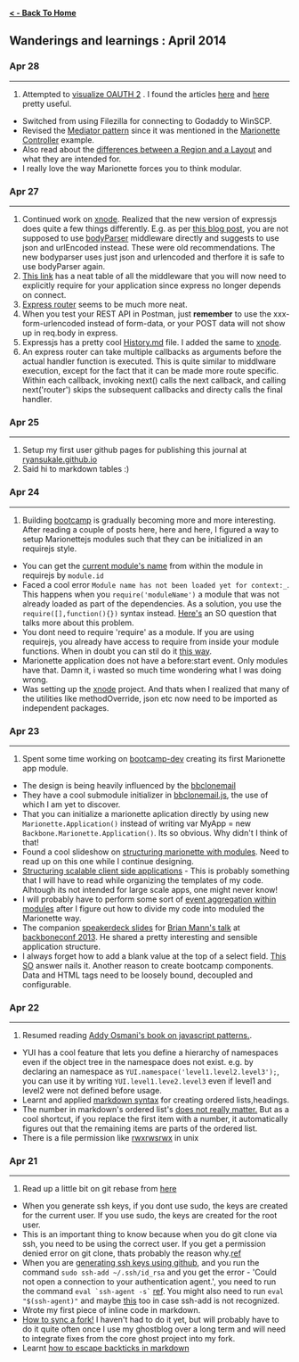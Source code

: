 **[ < - Back To Home](http://ryansukale.github.io)**

## Wanderings and learnings : April 2014

### Apr 28
----
1. Attempted to [visualize OAUTH 2](http://ryansukale.com/viz/oauth.svg) . I found the articles [here](http://hueniverse.com/oauth/guide/workflow/) and [here](http://goo.gl/3kDzeZ) pretty useful.
* Switched from using Filezilla for connecting to Godaddy to WinSCP.
* Revised the [Mediator pattern](http://addyosmani.com/resources/essentialjsdesignpatterns/book/#mediatorpatternjavascript) since it was mentioned in the [Marionette Controller](https://github.com/marionettejs/backbone.marionette/wiki/Using-a-controller-to-change-content-in-a-marionette.layout) example.
* Also read about the [differences between a Region and a Layout](https://github.com/marionettejs/backbone.marionette/wiki/The-relationship-between-regions-and-layouts) and what they are intended for.
* I really love the way Marionette forces you to think modular.


### Apr 27
----
1. Continued work on [xnode](https://github.com/ryansukale/xnode). Realized that the new version of expressjs does quite a few things differently. E.g. as per [this blog post](http://andrewkelley.me/post/do-not-use-bodyparser-with-express-js.html), you are not supposed to use [bodyParser](https://github.com/expressjs/body-parser) middleware directly and suggests to use json and urlEncoded instead. These were old recommendations. The new bodyparser uses just json and urlencoded and therfore it is safe to use bodyParser again.
2. [This link](http://scotch.io/bar-talk/expressjs-4-0-new-features-and-upgrading-from-3-0#removed-bundled-middleware) has a neat table of all the middleware that you will now need to explicitly require for your application since express no longer depends on connect.
3. [Express router](http://expressjs.com/4x/api.html#router) seems to be much more neat.
4. When you test your REST API in Postman, just **remember** to use the xxx-form-urlencoded instead of form-data, or your POST data will not show up in req.body in express.
5. Expressjs has a pretty cool [History.md](https://github.com/visionmedia/express/blob/master/History.md) file. I added the same to [xnode](https://github.com/ryansukale/xnode).
6. An express router can take multiple callbacks as arguments before the actual handler function is executed. This is quite similar to middlware execution, except for the fact that it can be made more route specific. Within each callback, invoking next() calls the next callback, and calling next('router') skips the subsequent callbacks and directy calls the final handler.

### Apr 25
----
1. Setup my first user github pages for publishing this journal at [ryansukale.github.io](http://ryansukale.github.io/)
2. Said hi to markdown tables :)

### Apr 24
----
1. Building [bootcamp](https://github.com/ryansukale/bootcamp) is gradually becoming more and more interesting. After reading a couple of posts here, here and here, I figured a way to setup Marionettejs modules such that they can be initialized in an requirejs style.
* You can get the [current module's name](https://github.com/jrburke/requirejs/issues/352) from within the module in requirejs by `module.id` 
* Faced a cool error `Module name has not been loaded yet for context:_`. This happens when you `require('moduleName')` a module that was not already loaded as part of the dependencies. As a solution, you use the `require([],function(){})` syntax instead. [Here's](http://stackoverflow.com/questions/21420449/requirejs-module-name-has-not-been-loaded-yet-for-context-but-only-for-some) an SO question that talks more about this problem.
* You dont need to require 'require' as a module. If you are using requirejs, you already have access to require from inside your module functions. When in doubt you can stil do it [this way](https://groups.google.com/d/msg/backbone-marionette/FCertEfVzxc/UClsKsSlb58J).
* Marionette application does not have a before:start event. Only modules have that. Damn it, i wasted so much time wondering what I was doing wrong.
* Was setting up the [xnode](https://github.com/ryansukale/xnode) project. And thats when I realized that many of the utilities like methodOverride, json etc now need to be imported as independent packages.

### Apr 23
----
1. Spent some time working on [bootcamp-dev](https://github.com/ryansukale/bootcamp/tree/dev) creating its first Marionette app module.
* The design is being heavily influenced by the [bbclonemail](https://github.com/davidsulc/structuring-backbone-with-requirejs-and-marionette)
* They have a cool submodule initializer in [bbclonemail.js](https://github.com/marionettejs/bbclonemail/blob/master/public/javascripts/bbclonemail/bbclonemail.js), the use of which I am yet to discover.
* That you can initialize a marionette aplication directly by using new `Marionette.Application()` instead of writing var MyApp = new `Backbone.Marionette.Application()`. Its so obvious. Why didn't I think of that!
* Found a cool slideshow on [structuring marionette with modules](http://www.slideshare.net/matt-briggs/marionette-structure-with-modules). Need to read up on this one while I continue designing.
* [Structuring scalable client side applications](http://johndavidmathis.wordpress.com/2013/04/23/structuring-scalable-client-side-applications/) - This is probably something that I will have to read while organizing the templates of my code. Alhtough its not intended for large scale apps, one might never know!
* I will probably have to perform some sort of [event aggregation within modules](http://lostechies.com/derickbailey/2012/04/03/revisiting-the-backbone-event-aggregator-lessons-learned/) after I figure out how to divide my code into moduled the Marionette way.
* The companion [speakerdeck slides](https://speakerdeck.com/backbonerails/little-opinions-big-possibilities-the-tools-and-patterns-for-building-large-scale-backbone-applications) for [Brian Mann's talk](https://www.youtube.com/watch?v=qWr7x9wk6_c) at [backboneconf 2013](http://backboneconf.com/). He shared a pretty interesting and sensible application structure.
* I always forget how to add a blank value at the top of a select field. [This SO](http://stackoverflow.com/a/18490908/226953) answer nails it. Another reason to create bootcamp components. Data and HTML tags need to be loosely bound, decoupled and configurable.



### Apr 22
----
1. Resumed reading [Addy Osmani's book on javascript patterns.](http://addyosmani.com/resources/essentialjsdesignpatterns/book/). 
* YUI has a cool feature that lets you define a hierarchy of namespaces even if the object tree in the namespace does not exist. e.g. by declaring an namespace as `YUI.namespace('level1.level2.level3');`, you can use it by writing `YUI.level1.leve2.level3` even if level1 and level2 were not defined before usage.
* Learnt and applied [markdown syntax](https://github.com/adam-p/markdown-here/wiki/Markdown-Cheatsheet#lists) for creating ordered lists,headings.
* The number in markdown's ordered list's [does not really matter.](http://www.macdrifter.com/2012/04/writing-in-markdown-lists.html) But as a cool shortcut, if you replace the first item with a number, it automatically figures out that the remaining items are parts of the ordered list.
* There is a file permission like [rwxrwsrwx](http://arstechnica.com/civis/viewtopic.php?f=16&t=224137) in unix
    

### Apr 21
----
1. Read up a little bit on git rebase from [here](http://marklodato.github.io/visual-git-guide/index-en.html#rebase)
* When you generate ssh keys, if you dont use sudo, the keys are created for the current user. If you use sudo, the keys are created for the root user.
* This is an important thing to know because when you do git clone via ssh, you need to be using the correct user.
If you get a permission denied error on git clone, thats probably the reason why.[ref](https://help.github.com/articles/error-permission-denied-publickey)
* When you are [generating ssh keys using github](https://help.github.com/articles/generating-ssh-keys), and you run the command `sudo ssh-add ~/.ssh/id_rsa` and you get the error - 'Could not open a connection to your authentication agent.', you need to run the command  `` eval `ssh-agent -s` `` [ref](http://stackoverflow.com/questions/6565357/git-push-requires-username-and-password/18348125#18348125). You might also need to run `eval "$(ssh-agent)"` and maybe [this](https://coderwall.com/p/rdi_wq) too in case ssh-add is not recognized.
* Wrote my first piece of inline code in markdown.
* [How to sync a fork!](https://help.github.com/articles/syncing-a-fork) I haven't had to do it yet, but will probably have to do it quite often once I use my ghostblog over a long term and will need to integrate fixes from the core ghost project into my fork.
* Learnt [how to escape backticks in markdown](http://meta.stackexchange.com/questions/82718/how-do-i-escape-a-backtick-in-markdown)